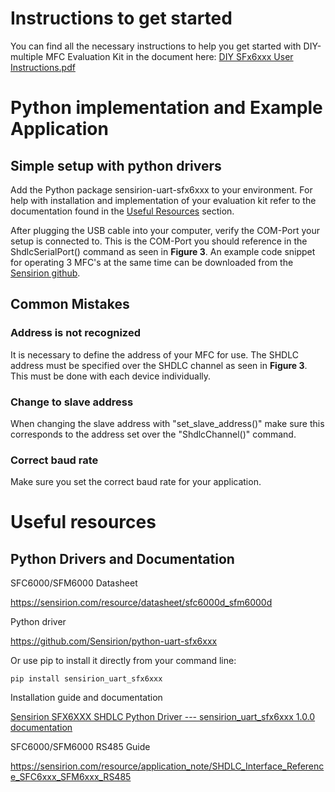 # Instructions to get started

You can find all the necessary instructions to help you get started with DIY-multiple MFC Evaluation Kit in the document here:
[DIY SFx6xxx User Instructions.pdf](DIY%20SFx6xxx%20User%20Instructions.pdf)
# Python implementation and Example Application

## Simple setup with python drivers

Add the Python package sensirion-uart-sfx6xxx to your environment. For
help with installation and implementation of your evaluation kit refer
to the documentation found in the [Useful Resources](#useful-resources)
section.

After plugging the USB cable into your computer, verify the COM-Port
your setup is connected to. This is the COM-Port you should reference in
the ShdlcSerialPort() command as seen in **Figure 3**. An example code
snippet for operating 3 MFC's at the same time can be downloaded from
the [Sensirion github](#python-drivers-and-documentation).

## Common Mistakes

### Address is not recognized

It is necessary to define the address of your MFC for use. The SHDLC
address must be specified over the SHDLC channel as seen in **Figure
3**. This must be done with each device individually.

### Change to slave address

When changing the slave address with "set_slave_address()" make sure
this corresponds to the address set over the "ShdlcChannel()" command.

### Correct baud rate

Make sure you set the correct baud rate for your application.

# Useful resources

## Python Drivers and Documentation

SFC6000/SFM6000 Datasheet

<https://sensirion.com/resource/datasheet/sfc6000d_sfm6000d>

Python driver

<https://github.com/Sensirion/python-uart-sfx6xxx>

Or use pip to install it directly from your command line:

    pip install sensirion_uart_sfx6xxx

Installation guide and documentation

[Sensirion SFX6XXX SHDLC Python Driver --- sensirion_uart_sfx6xxx 1.0.0
documentation](https://sensirion.github.io/python-uart-sfx6xxx/)

SFC6000/SFM6000 RS485 Guide

<https://sensirion.com/resource/application_note/SHDLC_Interface_Reference_SFC6xxx_SFM6xxx_RS485>

